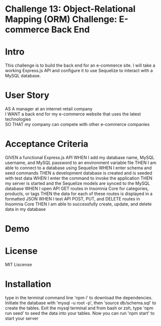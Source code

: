 # Challenge 13: Object-Relational Mapping (ORM) Challenge: E-commerce Back End

# Intro

This challenge is to build the back end for an e-commerce site. I will take a working Express.js API and configure it to use Sequelize to interact with a MySQL database.

# User Story

AS A manager at an internet retail company\
 I WANT a back end for my e-commerce website that uses the latest technologies\
 SO THAT my company can compete with other e-commerce companies

# Acceptance Criteria

GIVEN a functional Express.js API
WHEN I add my database name, MySQL username, and MySQL password to an environment variable file
THEN I am able to connect to a database using Sequelize
WHEN I enter schema and seed commands
THEN a development database is created and is seeded with test data
WHEN I enter the command to invoke the application
THEN my server is started and the Sequelize models are synced to the MySQL database
WHEN I open API GET routes in Insomnia Core for categories, products, or tags
THEN the data for each of these routes is displayed in a formatted JSON
WHEN I test API POST, PUT, and DELETE routes in Insomnia Core
THEN I am able to successfully create, update, and delete data in my database

# Demo

# License

MIT Liscense

# Installation

type in the terminal command line 'npm i' to download the dependencies.
Initiate the database with 'mysql -u root -p', then 'source db/schema.sql' to create the tables.
Exit the mysql terminal and from bash or zsh, type 'npm run seed' to seed the data into your tables.
Now you can run 'npm start' to start your server
